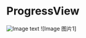 # ProgressView
![Image text](https://github.com/yuandong1234/ProgressView/screenshot/Screenshot_1526621006.png)
![Image 图片1]

